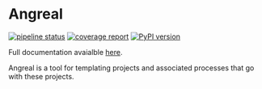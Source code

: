 # Angreal
[![pipeline status](https://gitlab.com/dylanbstorey/angreal/badges/master/pipeline.svg)](https://gitlab.com/dylanbstorey/angreal/commits/master)
[![coverage report](https://gitlab.com/dylanbstorey/angreal/badges/master/coverage.svg)](https://gitlab.com/dylanbstorey/angreal/commits/master)
[![PyPI version](https://badge.fury.io/py/angreal.svg)](https://badge.fury.io/py/angreal)

Full documentation avaialble [here](https://dylanbstorey.gitlab.io/angreal).

Angreal is a tool for templating projects and associated processes that go with these projects.